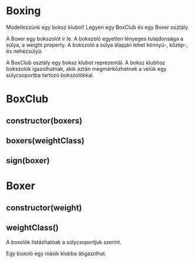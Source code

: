 # Boxing

Modellezzünk egy boksz klubot! Legyen egy BoxClub és egy Boxer osztály.

A Boxer egy bokszolót ír le. A bokszoló egyetlen lényeges tulajdonsága a súlya,
a weight property. A bokszoló a súlya alapján lehet könnyű-, közép-, és nehézsúlyú.

A BoxClub osztály egy boksz klubot reprezentál. A boksz klubhoz bokszolók igazolhatnak,
akik aztán megmérkőzhetnek a velük egy súlycsoportba tartozó bokszolókkal.

# BoxClub

## constructor(boxers)

## boxers(weightClass)

## sign(boxer)

# Boxer

## constructor(weight)

## weightClass()

A boxolók listázhatóak a súlycsoportjuk szerint.

Egy boxoló egy másik klubba átigazolhat.